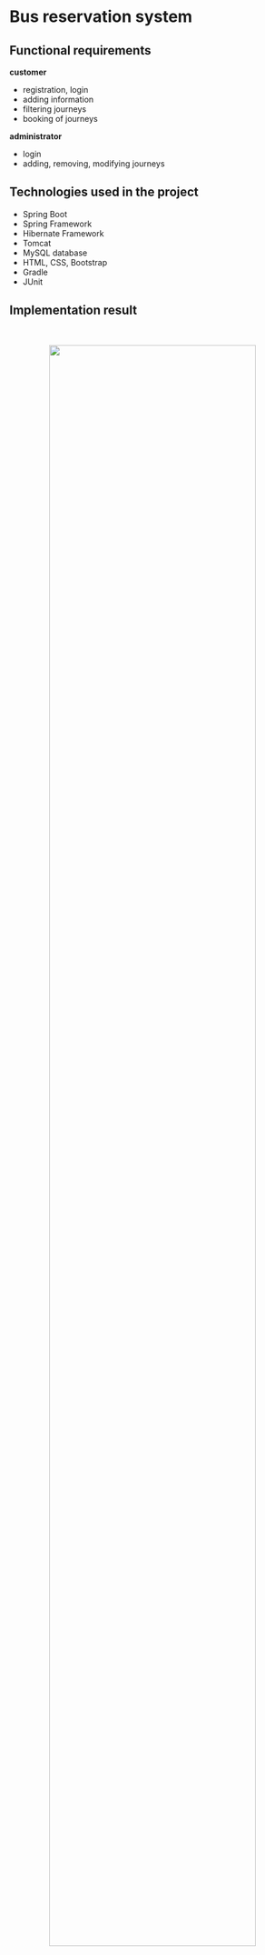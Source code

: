 
# Bus reservation system 

## Functional requirements
**customer**
- registration, login
- adding information
- filtering journeys
- booking of journeys

**administrator**
- login
- adding, removing, modifying journeys

## Technologies used in the project
* Spring Boot 
* Spring Framework 
* Hibernate Framework 
* Tomcat 
* MySQL database 
* HTML, CSS, Bootstrap 
* Gradle 
* JUnit 

## Implementation result
<br/>

<p align="center">
  <img src="images/1_homePage.png" width="85%">
  <p align="center">View - home page</p>
</p>

<br/><br/>

<p align="center">
  <img src="images/2_loginPage.png" width="85%">
  <p align="center">View - login page</p>
</p>

<br/><br/>

<p align="center">
  <img src="images/3_registrationPage.png" width="85%">
  <p align="center">View - registration page</p>
</p>

<br/><br/>

<p align="center">
  <img src="images/4_pageAfterLogin.png" width="85%">
  <p align="center">View - page after success login</p>
</p>

<br/><br/>

<p align="center">
  <img src="images/5_userDetail.png" width="85%">
  <p align="center">View - the user can add his data</p>
</p>

<br/><br/>

<p align="center">
  <img src="images/6_userFilterAndReser.png" width="85%">
  <p align="center">View - the user can filter and book a ride</p>
</p>

<br/><br/>

<p align="center">
  <img src="images/7_userReser.png" width="85%">
  <p align="center">View - the user can see the booked journeys</p>
</p>

<br/><br/>

<p align="center">
  <img src="images/8_accessDenied.png" width="85%">
  <p align="center">View - the user can not enter the admin panel</p>
</p>

<br/><br/>

<p align="center">
  <img src="images/9_pageAfterAdmin.png" width="85%">
  <p align="center">View - page after success login admin</p>
</p>

<br/><br/>

<p align="center">
  <img src="images/10_adminPanel.png" width="85%">
  <p align="center">View - admin panel page</p>
</p>

<br/><br/>

<p align="center">
  <img src="images/11_adminPanelUpdate.png" width="85%">
  <p align="center">View - the administrator can update the trip</p>
</p>

<br/><br/>

<p align="center">
  <img src="images/12_adminPanelAdd.png" width="85%">
  <p align="center">View - the administrator can add a new route</p>
</p>

## How to run a project?
1.	Clone or download a project from github 
2.	Make sure you have the above tools installed (the correct versions can be found in the pom/gradle file)
3.	Open project in IntelliJ IDEA (an Ultimate version may be required)
4.	Run the project and have fun
